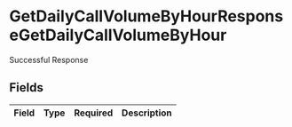 # GetDailyCallVolumeByHourResponseGetDailyCallVolumeByHour

Successful Response


## Fields

| Field       | Type        | Required    | Description |
| ----------- | ----------- | ----------- | ----------- |